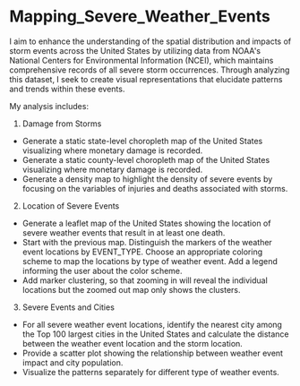 # Mapping_Severe_Weather_Events

I aim to enhance the understanding of the spatial distribution and impacts of storm events across the United States by utilizing data from NOAA's National Centers for Environmental Information (NCEI), which maintains comprehensive records of all severe storm occurrences. Through analyzing this dataset, I seek to create visual representations that elucidate patterns and trends within these events.

My analysis includes:
1. Damage from Storms
- Generate a static state-level choropleth map of the United States visualizing where monetary damage is recorded.
- Generate a static county-level choropleth map of the United States visualizing where monetary damage is recorded.
- Generate a density map to highlight the density of severe events by focusing on the variables of injuries and deaths associated with storms.

2. Location of Severe Events
- Generate a leaflet map of the United States showing the location of severe weather events that result in at least one death.
- Start with the previous map. Distinguish the markers of the weather event locations by EVENT_TYPE. Choose an appropriate coloring scheme to map the locations by type of weather event. Add a legend informing the user about the color scheme.
- Add marker clustering, so that zooming in will reveal the individual locations but the zoomed out map only shows the clusters. 

3. Severe Events and Cities
- For all severe weather event locations, identify the nearest city among the Top 100 largest cities in the United States and calculate the distance between the weather event location and the storm location.
- Provide a scatter plot showing the relationship between weather event impact and city population.
-  Visualize the patterns separately for different type of weather events.
